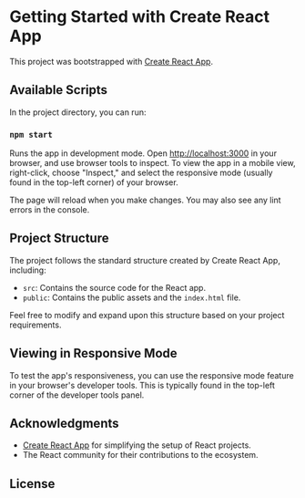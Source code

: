 # Getting Started with Create React App

This project was bootstrapped with [Create React App](https://github.com/facebook/create-react-app).

## Available Scripts

In the project directory, you can run:

### `npm start`

Runs the app in development mode. Open [http://localhost:3000](http://localhost:3000) in your browser, and use browser tools to inspect. To view the app in a mobile view, right-click, choose "Inspect," and select the responsive mode (usually found in the top-left corner) of your browser.

The page will reload when you make changes. You may also see any lint errors in the console.

## Project Structure

The project follows the standard structure created by Create React App, including:

- `src`: Contains the source code for the React app.
- `public`: Contains the public assets and the `index.html` file.

Feel free to modify and expand upon this structure based on your project requirements.

## Viewing in Responsive Mode

To test the app's responsiveness, you can use the responsive mode feature in your browser's developer tools. This is typically found in the top-left corner of the developer tools panel.

## Acknowledgments

- [Create React App](https://github.com/facebook/create-react-app) for simplifying the setup of React projects.
- The React community for their contributions to the ecosystem.

## License
